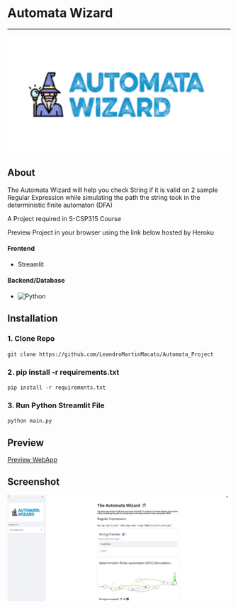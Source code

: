 # Automata Wizard
---
![logo](./logo_wiz.png)

## About
The Automata Wizard will help you check String if it is valid on 2 sample Regular Expression while simulating the path the string took in the deterministic finite automaton (DFA)

A Project required in S-CSP315 Course

Preview Project in your browser using the link below hosted by Heroku

#### Frontend

- Streamlit


#### Backend/Database

- ![Python](https://img.shields.io/badge/python-3670A0?style=for-the-badge&logo=python&logoColor=ffdd54)

## Installation

### 1. Clone Repo
```
git clone https://github.com/LeandroMartinMacato/Automata_Project
```

### 2. pip install -r requirements.txt
```
pip install -r requirements.txt
```

### 3. Run Python Streamlit File
```
python main.py
```

## Preview

[Preview WebApp](https://automata-wizard.herokuapp.com/)

## Screenshot

![screenshot](./docs/msedge_E0T2JAQG7Q.png)
